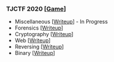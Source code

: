 ### TJCTF 2020 [[Game](https://tjctf.org/)]
- Miscellaneous  [[Writeup](https://github.com/sabinach/ctf/tree/master/2020_tjctf/misc)] - In Progress
- Forensics  [[Writeup](https://github.com/sabinach/ctf/tree/master/2020_tjctf/forensics)]
- Cryptography  [[Writeup](https://github.com/sabinach/ctf/tree/master/2020_tjctf/cryptography)]
- Web  [[Writeup](https://github.com/sabinach/ctf/tree/master/2020_tjctf/web)]
- Reversing [[Writeup](https://github.com/sabinach/ctf/tree/master/2020_tjctf/reversing)]
- Binary [[Writeup](https://github.com/sabinach/ctf/tree/master/2020_tjctf/binary)]